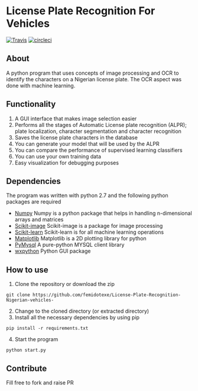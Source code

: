 # License Plate Recognition For Vehicles

[![Travis](https://travis-ci.org/femidotexe/License-Plate-Recognition-Nigerian-vehicles.png)](https://travis-ci.org/femidotexe/License-Plate-Recognition-Nigerian-vehicles)
[![circleci](https://circleci.com/gh/femidotexe/License-Plate-Recognition-Nigerian-vehicles.png)](https://circleci.com/gh/femidotexe/License-Plate-Recognition-Nigerian-vehicles)

## **About**
A python program that uses concepts of image processing and OCR to identify the characters on a Nigerian license plate. The OCR aspect was done with machine learning.

## **Functionality**
1. A GUI interface that makes image selection easier
2. Performs all the stages of Automatic License plate recognition (ALPR); plate localization, character segmentation and character recognition
3. Saves the license plate characters in the database
4. You can generate your model that will be used by the ALPR
5. You can compare the performance of supervised learning classifiers
6. You can use your own training data
7. Easy visualization for debugging purposes

## **Dependencies**
The program was written with python 2.7 and the following python packages are required
* [Numpy](http://docs.scipy.org/doc/numpy-1.10.0) Numpy is a python package that helps in handling n-dimensional arrays and matrices
* [Scikit-image](http://scikit-image.org/) Scikit-image is a package for image processing
* [Scikit-learn](http://scikit-learn.org/) Scikit-learn is for all machine learning operations
* [Matplotlib](http://matplotlib.org) Matplotlib is a 2D plotting library for python
* [PyMysql](https://github.com/PyMYSQL/PyMYSQL) A pure-python MYSQL client library
* [wxpython](http//wxpython.org) Python GUI package

## **How to use**
1. Clone the repository or download the zip
```
git clone https://github.com/femidotexe/License-Plate-Recognition-Nigerian-vehicles-
```
2. Change to the cloned directory (or extracted directory)
3. Install all the necessary dependencies by using pip
```
pip install -r requirements.txt
```
4. Start the program
```
python start.py
```

## **Contribute**
Fill free to fork and raise PR
